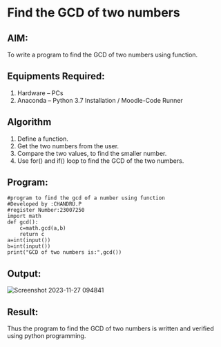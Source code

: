 # Find the GCD of two numbers

## AIM:
To write a program to find the GCD of two numbers using function.

## Equipments Required:
1. Hardware – PCs
2. Anaconda – Python 3.7 Installation / Moodle-Code Runner

## Algorithm
1. Define a function.
2. Get the two numbers from the user.
3. Compare the two values, to find the smaller number.
4. Use for() and if() loop to find the GCD of the two numbers.

## Program:
```
#program to find the gcd of a number using function
#Developed by :CHANDRU.P
#register Number:23007250
import math
def gcd():
    c=math.gcd(a,b)
    return c
a=int(input())
b=int(input())
print("GCD of two numbers is:",gcd())
```

## Output:

![Screenshot 2023-11-27 094841](https://github.com/chandru174642/GCD-of-two-numbers/assets/139841798/eb664d8c-254b-4f9c-8942-fda46ce4a3cd)


## Result:
Thus the program to find the GCD of two numbers is written and verified using python programming.

